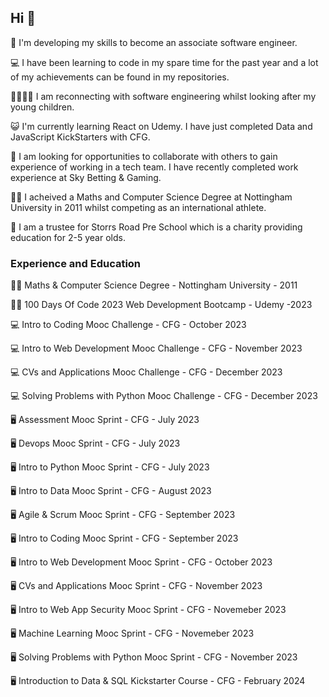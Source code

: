 ## Hi 👋

👋 I'm developing my skills to become an associate software engineer.

💻 I have been learning to code in my spare time for the past year and a lot of my achievements can be found in my repositories.

👨‍👩‍👧‍👦 I am reconnecting with software engineering whilst looking after my young children.

😺 I'm currently learning React on Udemy. I have just completed Data and JavaScript KickStarters with CFG.

🤝 I am looking for opportunities to collaborate with others to gain experience of working in a tech team. I have recently completed work experience at Sky Betting & Gaming.

👩‍🎓 I acheived a Maths and Computer Science Degree at Nottingham University in 2011 whilst competing as an international athlete.

💖 I am a trustee for Storrs Road Pre School which is a charity providing education for 2-5 year olds.

### Experience and Education
👩‍🎓 Maths & Computer Science Degree - Nottingham University - 2011

👩‍🏫 100 Days Of Code 2023 Web Development Bootcamp - Udemy -2023

💻 Intro to Coding Mooc Challenge - CFG - October 2023

💻 Intro to Web Development Mooc Challenge - CFG - November 2023

💻 CVs and Applications Mooc Challenge - CFG - December 2023

💻 Solving Problems with Python Mooc Challenge - CFG - December 2023

🖥 Assessment Mooc Sprint - CFG - July 2023

🖥 Devops Mooc Sprint - CFG - July 2023

🖥 Intro to Python Mooc Sprint - CFG - July 2023

🖥 Intro to Data Mooc Sprint - CFG - August 2023

🖥 Agile & Scrum Mooc Sprint - CFG - September 2023

🖥 Intro to Coding Mooc Sprint - CFG - September 2023

🖥 Intro to Web Development Mooc Sprint - CFG - October 2023

🖥 CVs and Applications Mooc Sprint - CFG - November 2023

🖥 Intro to Web App Security Mooc Sprint - CFG - Novemeber 2023

🖥 Machine Learning Mooc Sprint - CFG - Novemeber 2023

🖥 Solving Problems with Python Mooc Sprint - CFG - November 2023

🖥 Introduction to Data & SQL Kickstarter Course - CFG - February 2024
